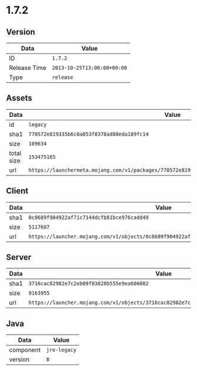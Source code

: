# 1.7.2

## Version

|**Data**        | **Value**                 |
|----------------|-------------------------|
| ID   | ```1.7.2```   |
| Release Time   | ```2013-10-25T13:00:00+00:00```   |
| Type   | ```release```   |

## Assets

|**Data**        | **Value**                 |
|----------------|-------------------------|
| id   | ```legacy```   |
| sha1   | ```770572e819335b6c0a053f8378ad88eda189fc14```   |
| size   | ```109634```   |
| total size  | ```153475165```  |
| url       | ```https://launchermeta.mojang.com/v1/packages/770572e819335b6c0a053f8378ad88eda189fc14/legacy.json``` |

## Client

|**Data**        | **Value**                 |
|----------------|-------------------------|
| sha1   | ```0c8689f904922af71c7144dcfb81bce976cadd49```   |
| size   | ```5117607```   |
| url       | ```https://launcher.mojang.com/v1/objects/0c8689f904922af71c7144dcfb81bce976cadd49/client.jar``` |

## Server

|**Data**        | **Value**                 |
|----------------|-------------------------|
| sha1   | ```3716cac82982e7c2eb09f83028b555e9ea606002```   |
| size   | ```9163955```   |
| url       | ```https://launcher.mojang.com/v1/objects/3716cac82982e7c2eb09f83028b555e9ea606002/server.jar``` |

## Java

|**Data**        | **Value**                 |
|----------------|-------------------------|
| component   | ```jre-legacy```   |
| version   | ```8```   |